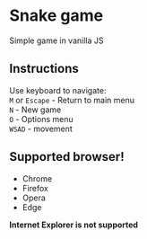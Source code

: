 # Snake game

Simple game in vanilla JS

## Instructions
Use keyboard to navigate:  
`M` or `Escape` - Return to main menu  
`N` - New game  
`O` - Options menu  
`WSAD` - movement

## Supported browser!
- Chrome
- Firefox
- Opera
- Edge

**Internet Explorer is not supported**